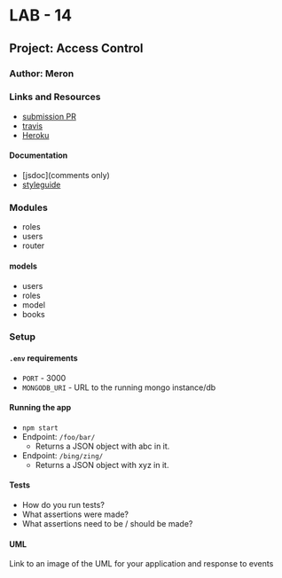 # LAB - 14

## Project: Access Control

### Author: Meron

### Links and Resources
* [submission PR](https://github.com/meron-401n14/lab-14new/pull/2)
* [travis](https://www.travis-ci.com/meron-401n14/lab-14new)
* [Heroku](https://lab-14new.herokuapp.com/)


#### Documentation
* [jsdoc](comments only)
* [styleguide](https://github.com/shri/JSDoc-Style-Guide#functions)


### Modules
* roles
* users
* router
#### models
* users
* roles
* model
* books

### Setup
#### `.env` requirements
* `PORT` - 3000
* `MONGODB_URI` - URL to the running mongo instance/db

#### Running the app
* `npm start`
* Endpoint: `/foo/bar/`
  * Returns a JSON object with abc in it.
* Endpoint: `/bing/zing/`
  * Returns a JSON object with xyz in it.
  
#### Tests
* How do you run tests?
* What assertions were made?
* What assertions need to be / should be made?

#### UML
Link to an image of the UML for your application and response to events


